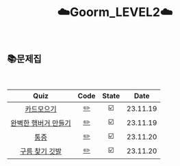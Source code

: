 <div align="center">
  <br />
  <h1> ☁️Goorm_LEVEL2☁️ </h1>
  <br />
</div>

## 📚문제집

<br />

|                                                                         Quiz                                                                          |             Code              | State |   Date   |
| :---------------------------------------------------------------------------------------------------------------------------------------------------: | :---------------------------: | :---: | :------: |
|                        [카드모으기](https://level.goorm.io/exam/175909/%EC%B9%B4%EB%93%9C-%EB%AA%A8%EC%9C%BC%EA%B8%B0/quiz/1)                         |     [✏️](./카드모으기.js)     |  ☑️   | 23.11.19 |
| [완벽한 햄버거 만들기](https://level.goorm.io/exam/195686/%EC%99%84%EB%B2%BD%ED%95%9C-%ED%96%84%EB%B2%84%EA%B1%B0-%EB%A7%8C%EB%93%A4%EA%B8%B0/quiz/1) | [✏️](./완벽한햄버거만들기.js) |  ☑️   | 23.11.19 |
|                      [통증](https://level.goorm.io/exam/195689/%EA%B5%AC%EB%A6%84-%EC%B0%BE%EA%B8%B0-%EA%B9%83%EB%B0%9C/quiz/1)                       |        [✏️](./통증.js)        |  ☑️   | 23.11.20 |
|                 [구름 찾기 깃발](https://level.goorm.io/exam/195689/%EA%B5%AC%EB%A6%84-%EC%B0%BE%EA%B8%B0-%EA%B9%83%EB%B0%9C/quiz/1)                  |    [✏️](./구름찾기깃발.js)    |  ☑️   | 23.11.20 |
